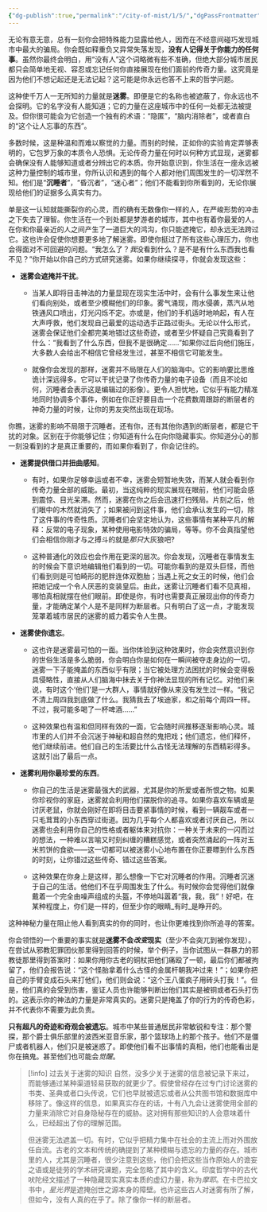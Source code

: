 ```yaml
---
{"dg-publish":true,"permalink":"/city-of-mist/1/5/","dgPassFrontmatter":true}
---
```


无论有意无意，总有一刻你会把特殊能力显露给他人，因而在不经意间碰巧发现城市中最大的骗局。你会既如释重负又异常失落发现，**没有人记得关于你能力的任何事**。虽然你最终会明白，用“没有人”这个词略微有些不准确，但绝大部分城市居民都只会简单地无视、容忍或忘记任何你直接展现在他们面前的传奇力量。这究竟是因为他们不想记起还是无法记起？这可能是你永远也答不上来的哲学问题。

这种使千万人一无所知的力量就是**迷雾**。即便是它的名称也被遮蔽了，你永远也不会探明。它的名字没有人能知道；它的力量在这座城市中的任何一处都无法被提及。但你很可能会为它创造一个独有的术语：“隐匿”，“脑内消除者”，或者直白的“这个让人忘事的东西”。

多数时候，这是种温和而难以察觉的力量。而别的时候，正如你的实验肯定弄够表明的，它包罗万象的本质令人恐惧。无论传奇力量在何时以何种方式显现，迷雾都会确保没有人能够知道或者分辨出它的本质。你开始意识到，你生活在一座永远被这种力量控制的城市里，你所认识和遇到的每个人都对他们周围发生的一切浑然不知。他们是“**沉睡者**”，“昏沉者”，“迷心者”；他们不能看到你所看到的，无论你展现给他们的证据多么真实有力。

单是这一认知就能撕裂你的心灵，而的确有无数像你一样的人，在严峻形势的冲击之下失去了理智。你生活在一个到处都是梦游者的城市，其中也有着你最爱的人。在你和你最亲近的人之间产生了一道巨大的鸿沟，你只能遮掩它，却永远无法跨过它。这也许会促使你想要更多地了解迷雾。即使你挺过了所有这些心理压力，你也会得面对不可回避的问题。“我怎么了？*我*没看到什么？是不是有什么东西我也看不见？”你开始以你自己的方式研究迷雾。如果你继续探寻，你就会发现这些：

- **迷雾会遮掩并干扰**。
	- 当某人即将目击神法的力量显现在现实生活中时，会有什么事发生来让他们看向别处，或者至少模糊他们的印象。雾气涌现，雨水侵袭，蒸汽从地铁通风口喷出，灯光闪烁不定。亦或是，他们的手机适时地响起，有人在大声呼救，他们发现自己最爱的运动选手正路过街头。无论以什么形式，迷雾会保证他们全都完美地错过这些奇迹，或者至少怀疑自己究竟看到了什么：“我看到了什么东西，但我不是很确定……”如果你过后向他们施压，大多数人会给出不相信它曾经发生过，甚至不相信它可能发生。
	 
	- 就像你会发现的那样，迷雾并不局限在人们的脑海中。它的影响要比思维诡计深远得多。它可以干扰记录了你传奇力量的电子设备（而且不论如何，沉睡者会表示这是编辑过的影像）。更令人担忧地，它似乎有能力精准地同时协调多个事件，例如在你正好要目击一个花费数周跟踪的断层者的神奇力量的时候，让你的男友突然出现在现场。  
  
你瞧，迷雾的影响不局限于沉睡者。还有你，还有其他你遇到的断层者，都是它干扰的对象。区别在于你能够记住；你知道有什么在向你隐藏事实。你知道分心的那一刻没看到的才是真正重要的，而如果你看到了，你会记住的。

- **迷雾提供借口并扭曲感知**。
	- 有时，如果你足够幸运或者不幸，迷雾会短暂地失效，而某人就会看到你传奇力量全部的威能。最初，当这纯粹的现实展现在眼前，他们可能会感到震惊、目光呆滞。然而，迷雾在你之后会迅速打扫残局。片刻之后，他们眼中的木然就消失了；如果被问到这件事，他们会承认发生的一切，除了这件事的传奇性质。沉睡者们会坚定地认为，这些事情有某种平凡的解释：反常的电子现象，某种使用电影特效的骗局，等等。你不会真指望他们会相信你刚才与之搏斗的就是*那只*大灰狼吧?  
      
    - 这种普通化的效应也会作用在更深的层次。你会发现，沉睡者在事情发生的时候会下意识地编辑他们看到的一切。可能你看到的是双头巨怪，而他们看到则是可怕畸形的肥胖连体双胞胎；当遇上死之女王的时候，他们会把她记成一个令人厌恶的变装皇后。由此，迷雾让沉睡者们看不见真相，哪怕真相就摆在他们眼前。即使是你，有时也需要真正展现出你的传奇力量，才能确定某个人是不是同样为断层者。只有明白了这一点，才能发现笼罩着城市居民的迷雾的威力着实令人生畏。

- **迷雾使你遗忘**。
	- 这也许是迷雾最可怕的一面。当你体验到这种效果时，你会突然意识到你的世俗生活是多么脆弱，你会明白你是如何在一瞬间被夺走身边的一切。迷雾一下子能掩盖的东西似乎有限；当它被处理方法困扰的时候会变得极具侵略性，直接从人们脑海中抹去关于你神法显现的所有记忆。对他们来说，有时这个‘他们’是一大群人，事情就好像从来没有发生过一样。“我记不清上周四我到底做了什么。我猜我去了埃迪家，和之前每个周四一样。不过，我可能多喝了一杯啤酒……”
	 
	- 这种效果也有温和但同样有效的一面，它会随时间推移逐渐影响心灵。城市里的人们并不会沉迷于神秘和超自然的鬼把戏；他们遗忘，他们释怀，他们继续前进。他们自己的生活要比什么古怪无法理解的东西精彩得多。这就引出了最后一点。

- **迷雾利用你最珍爱的东西**。
	- 你自己的生活是迷雾最强大的武器，尤其是你的所爱或者所恨之物。如果你珍视你的家庭，迷雾就会利用他们摆脱你的追寻。如果你喜欢车辆或是讨厌老鼠，你就会刚好在即将目击要紧事情的时候，看到一辆靓车或者一只毛茸茸的小东西穿过街道。因为几乎每个人都喜欢或者讨厌自己，所以迷雾也会利用你自己的性格或者躯体来对抗你：一种关于未来的一闪而过的想法，一种难以言喻又时刻纠缠的糟糕感觉，或者突然涌起的一阵对玉米煎饼的食欲——这一切都可以被迷雾小心地布置在你正要瞟到什么东西的时刻，让你错过这些传奇、错过这些答案。  
	 
	- 这种效果在你身上是这样，那么想像一下它对沉睡者的作用。沉睡者沉迷于自己的生活。他他们不在乎周围发生了什么。有时候你会觉得他们就像戴着一个完全由噪声组成的头盔，不停地叫嚣着“我，我，我”！好吧，在某种程度上，你们是一样的，但至少你的眼睛_有时_是睁开的。

  
这种神秘力量在阻止他人看到真实的你的同时，也让你更难找到你所追寻的答案。

你会领悟的一个重要的事实就是**迷雾不会*改变*现实**（至少不会突兀到被你发现）。在尝试从邪教犯罪团伙那里得到回答的时候，举个例子，当你试图从一群暴力的邪教徒那里得到答案时：如果你用你古老的铜杖把他们痛殴了一顿，最后你们都被拘留了，他们会报告说：“这个怪胎拿着什么古怪的金属杆朝我冲过来！”；如果你把自己的手臂变成石头来打他们，他们则会说：“这个王八蛋疯子用砖头打我！”。但是，他们真的会受到伤害，鉴证人员也许能够判断出他们其实是被铜或者石头打伤的。这表示你的神法的力量是非常真实的。迷雾只是掩盖了你的行为的传奇色彩，并不代表你不需要为此负责。    

**只有超凡的奇迹和奇观会被遗忘**。城市中某些普通居民非常敏锐和专注：那个警探，那个爵士俱乐部里的波西米亚音乐家，那个篮球场上的那个孩子。他们不是僵尸或者机器人，他们只是被迷惑了。即使他们看不出事情的真相，他们也能看出是你在搞鬼。甚至他们也可能会*觉醒*。

>[!info] 过去关于迷雾的知识
>自然，没多少关于迷雾的信息被记录下来过，而能够通过某种渠道轻易获取的就更少了。假使曾经存在过专门讨论迷雾的书类、圣典或者口头传说，它们也早就被遗忘或者从公共图书馆和数据库中移除了。像这样的信息，如果真实存在的话，十有八九会让迷雾使用全部的力量来消除它对自身隐秘存在的威胁。这对拥有那些知识的人会意味着什么，已经超出了你的理解范围。
>
>但迷雾无法遮盖一切。有时，它似乎把精力集中在社会的主流上而对外围放任自流。古老的文本和传统的确提到了某种模糊与遗忘的力量的存在。城市里的人，尤其是沉睡者，很少注意到这些，他们会把这些当作原始人的谵妄之语或是徒劳的学术研究课题，完全忽略了其中的含义。印度哲学中的古代吠陀经文描述了一种隐藏现实真实本质的虚幻力量，称为*摩耶*。在卡巴拉文书中，*星光界*是遮掩创世之源本身的障壁。也许这些古人对迷雾有所了解，但如今，没有人真的在乎了。除了像你一样的断层者。